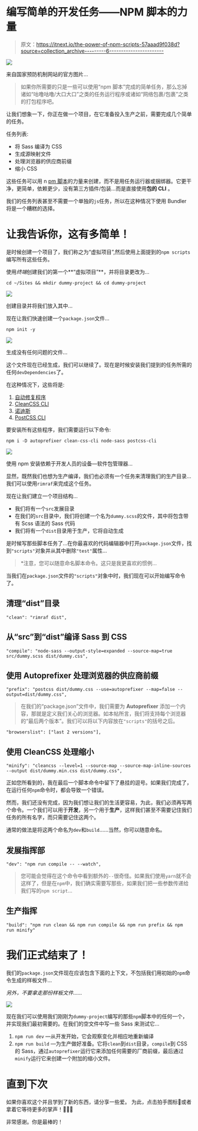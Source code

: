 # 编写简单的开发任务——NPM 脚本的力量

> 原文：<https://itnext.io/the-power-of-npm-scripts-57aaad9f038d?source=collection_archive---------6----------------------->

![](img/0884865d2d7da1c44cb0f27ec8f70d29.png)

来自国家预防机制网站的官方图片…

> 如果你所需要的只是一些可以使用“npm 脚本”完成的简单任务，那么忘掉诸如“咕噜咕噜/大口大口”之类的任务运行程序或诸如“网络包裹/包裹”之类的打包程序吧。

让我们想象一下，你正在做一个项目，在它准备投入生产之前，需要完成几个简单的任务。

任务列表:

*   将 Sass 编译为 CSS
*   生成源映射文件
*   处理浏览器的供应商前缀
*   缩小 CSS

这些任务可以用 n [pm 脚本](https://docs.npmjs.com/files/package.json#scripts)的力量来创建，而不是用任务运行器或捆绑器。它更干净，更简单，依赖更少，没有第三方插件/包装…而是直接使用**包的 CLI** 。

我们的任务列表甚至不需要一个单独的`js`任务，所以在这种情况下使用 Bundler 将是一个糟糕的选择。

# 让我告诉你，这有多简单！

是时候创建一个项目了，我们称之为“虚拟项目”,然后使用上面提到的`npm scripts`编写所有这些任务。

使用*终端*创建我们的第一个**“虚拟项目”**，并将目录更改为…

```
cd ~/Sites && mkdir dummy-project && cd dummy-project
```

![](img/64535aa7c9cc7f09d1f683c05b2c13d1.png)

创建目录并将我们放入其中…

现在让我们快速创建一个`package.json`文件…

```
npm init -y
```

![](img/e85c17e16a742414e44f82e4641cadde.png)

生成没有任何问题的文件…

这个文件现在已经生成，我们可以继续了。现在是时候安装我们提到的任务所需的任何`devDependencies`了。

在这种情况下，这些将是:

1.  [自动修复程序](https://github.com/postcss/autoprefixer)
2.  [CleanCSS CLI](https://github.com/jakubpawlowicz/clean-css-cli)
3.  [诺迪斯](https://github.com/sass/node-sass)
4.  [PostCSS CLI](https://github.com/postcss/postcss-cli)

要安装所有这些程序，我们需要运行以下命令:

```
npm i -D autoprefixer clean-css-cli node-sass postcss-cli
```

![](img/079125f2c16cacc2fb267154e4e12058.png)

使用 npm 安装依赖于开发人员的设备—软件包管理器…

显然，既然我们也想为生产编译，我们也必须有一个任务来清理我们的生产目录…我们可以使用`rimraf`来完成这个任务。

现在让我们建立一个项目结构…

*   我们将有一个`src`发展目录
*   在我们的`src`目录中，我们将创建一个名为`dummy.scss`的文件，其中将包含带有 Scss 语法的 Sass 代码
*   我们将有一个`dist`目录用于生产，它将自动生成

是时候写那些脚本任务了…在你最喜欢的代码编辑器中打开`package.json`文件，找到`"scripts"`对象并从其中删除`"test"`属性…

> *注意，您可以随意命名脚本命令。这只是我更喜欢的惯例…

当我们在`package.json`文件的`"scripts"`对象中时，我们现在可以开始编写命令了。

## 清理“dist”目录

```
"clean": "rimraf dist",
```

## 从“src”到“dist”编译 Sass 到 CSS

```
"compile": "node-sass --output-style=expanded --source-map=true src/dummy.scss dist/dummy.css",
```

## 使用 Autoprefixer 处理浏览器的供应商前缀

```
"prefix": "postcss dist/dummy.css --use=autoprefixer --map=false --output=dist/dummy.css",
```

> 在我们的“package.json”文件中，我们需要为 **Autoprefixer** 添加一个内容，那就是定义我们关心的浏览器。如本帖所言，我们将支持每个浏览器的“最后两个版本”。我们可以将以下内容放在`"scripts"`的括号之后。

```
"browserslist": ["last 2 versions"],
```

## 使用 CleanCSS 处理缩小

```
"minify": "cleancss --level=1 --source-map --source-map-inline-sources --output dist/dummy.min.css dist/dummy.css",
```

正如您所看到的，我在最后一个脚本命令中留下了悬挂的逗号。如果我们完成了，在运行任何`npm`命令时，都会导致一个错误。

然而，我们还没有完成，因为我们想让我们的生活更容易，为此，我们必须再写两个命令。一个我们可以用于**开发**，另一个用于**生产**，这样我们甚至不需要记住我们任务的所有名字，而只需要记住这两个。

通常的做法是将这两个命名为`dev`和`build`……当然，你可以随意命名。

## 发展指挥部

```
"dev": "npm run compile -- --watch",
```

> 您可能会觉得在这个命令中看到额外的`--`很奇怪。如果我们使用`yarn`就不会这样了，但是在`npm`中，我们确实需要写那些，如果我们把一些参数传递给我们写的`npm script`…

## 生产指挥

```
"build": "npm run clean && npm run compile && npm run prefix && npm run minify"
```

# 我们正式结束了！

我们的`package.json`文件现在应该包含下面的上下文，不包括我们用初始的`npm`命令生成的样板文件…

*另外，不要拿走那份样板文件……*

![](img/d880347670dfb6dc39090115ed488178.png)

现在我们可以使用我们刚刚为`dummy-project`编写的那些`npm`脚本中的任何一个，并实现我们最初需要的。在我们的空文件中写一些 Sass 来测试它…

1.  `npm run dev` —从开发开始，它会观察变化并相应地重新编译
2.  `npm run build` —为生产做好准备。它将`clean`到`dist`目录，`compile`到 CSS 的 Sass，通过`autoprefixer`运行它来添加任何需要的厂商前缀，最后通过`minify`运行它来创建一个附加的缩小文件。

# 直到下次

如果你喜欢这个并且学到了新的东西，请分享一些爱。
为此，点击拍手图标👏或者拿着它等待更多的掌声！👏👏👏

非常感谢。你是最棒的！